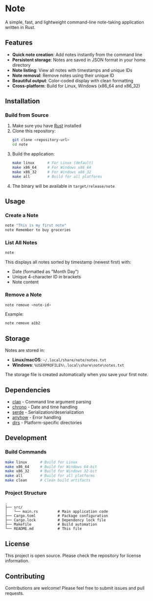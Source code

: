 # Note

A simple, fast, and lightweight command-line note-taking application written in Rust.

## Features

- **Quick note creation**: Add notes instantly from the command line
- **Persistent storage**: Notes are saved in JSON format in your home directory
- **Note listing**: View all notes with timestamps and unique IDs
- **Note removal**: Remove notes using their unique ID
- **Beautiful output**: Color-coded display with clean formatting
- **Cross-platform**: Build for Linux, Windows (x86_64 and x86_32)

## Installation

### Build from Source

1. Make sure you have [Rust](https://rustup.rs/) installed
2. Clone this repository:
   ```bash
   git clone <repository-url>
   cd note
   ```
3. Build the application:
   ```bash
   make linux      # For Linux (default)
   make x86_64     # For Windows x86_64
   make x86_32     # For Windows x86_32
   make all        # Build for all platforms
   ```
4. The binary will be available in `target/release/note`

## Usage

### Create a Note
```bash
note "This is my first note"
note Remember to buy groceries
```

### List All Notes
```bash
note
```

This displays all notes sorted by timestamp (newest first) with:
- Date (formatted as "Month Day")
- Unique 4-character ID in brackets
- Note content

### Remove a Note
```bash
note remove <note-id>
```

Example:
```bash
note remove a1b2
```

## Storage

Notes are stored in:
- **Linux/macOS**: `~/.local/share/note/notes.txt`
- **Windows**: `%USERPROFILE%\.local\share\note\notes.txt`

The storage file is created automatically when you save your first note.

## Dependencies

- [clap](https://docs.rs/clap/) - Command line argument parsing
- [chrono](https://docs.rs/chrono/) - Date and time handling
- [serde](https://docs.rs/serde/) - Serialization/deserialization
- [anyhow](https://docs.rs/anyhow/) - Error handling
- [dirs](https://docs.rs/dirs/) - Platform-specific directories

## Development

### Build Commands
```bash
make linux      # Build for Linux
make x86_64     # Build for Windows 64-bit
make x86_32     # Build for Windows 32-bit
make all        # Build for all platforms
make clean      # Clean build artifacts
```

### Project Structure
```
.
├── src/
│   └── main.rs         # Main application code
├── Cargo.toml          # Package configuration
├── Cargo.lock          # Dependency lock file
├── Makefile            # Build automation
└── README.md           # This file
```

## License

This project is open source. Please check the repository for license information.

## Contributing

Contributions are welcome! Please feel free to submit issues and pull requests. 